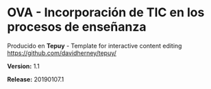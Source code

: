 # OVA - Incorporación de TIC en los procesos de enseñanza

Producido en **Tepuy** - Template for interactive content editing
https://github.com/davidherney/tepuy/

**Version:** 1.1

**Release:** 20190107.1

